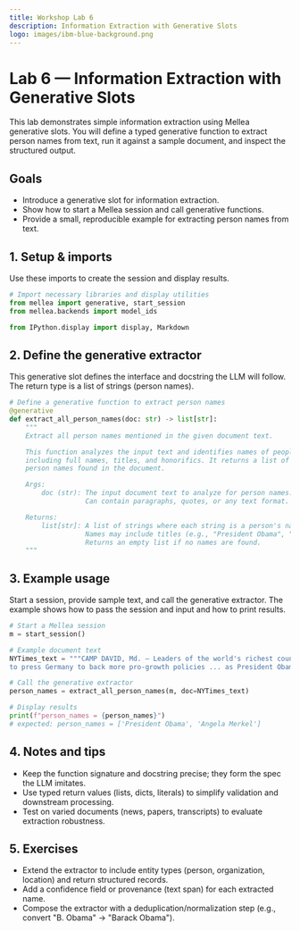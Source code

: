 ```yaml
---
title: Workshop Lab 6
description: Information Extraction with Generative Slots
logo: images/ibm-blue-background.png
---
```


# Lab 6 — Information Extraction with Generative Slots

This lab demonstrates simple information extraction using Mellea generative slots. You will define a typed generative function to extract person names from text, run it against a sample document, and inspect the structured output.

## Goals
- Introduce a generative slot for information extraction.
- Show how to start a Mellea session and call generative functions.
- Provide a small, reproducible example for extracting person names from text.

## 1. Setup & imports

Use these imports to create the session and display results.

````python
# Import necessary libraries and display utilities
from mellea import generative, start_session
from mellea.backends import model_ids

from IPython.display import display, Markdown
````



## 2. Define the generative extractor

This generative slot defines the interface and docstring the LLM will follow. The return type is a list of strings (person names).

```python
# Define a generative function to extract person names
@generative
def extract_all_person_names(doc: str) -> list[str]:
    """
    Extract all person names mentioned in the given document text.

    This function analyzes the input text and identifies names of people,
    including full names, titles, and honorifics. It returns a list of unique
    person names found in the document.

    Args:
        doc (str): The input document text to analyze for person names.
                   Can contain paragraphs, quotes, or any text format.

    Returns:
        list[str]: A list of strings where each string is a person's name.
                   Names may include titles (e.g., "President Obama", "Dr. Smith").
                   Returns an empty list if no names are found.
    """
```



## 3. Example usage

Start a session, provide sample text, and call the generative extractor. The example shows how to pass the session and input and how to print results.

```python
# Start a Mellea session
m = start_session()

# Example document text
NYTimes_text = """CAMP DAVID, Md. — Leaders of the world's richest countries banded together on Saturday
to press Germany to back more pro-growth policies ... as President Obama ... cannot afford Chancellor Angela Merkel's ..."""

# Call the generative extractor
person_names = extract_all_person_names(m, doc=NYTimes_text)

# Display results
print(f"person_names = {person_names}")
# expected: person_names = ['President Obama', 'Angela Merkel']
```



## 4. Notes and tips

- Keep the function signature and docstring precise; they form the spec the LLM imitates.
- Use typed return values (lists, dicts, literals) to simplify validation and downstream processing.
- Test on varied documents (news, papers, transcripts) to evaluate extraction robustness.



## 5. Exercises

- Extend the extractor to include entity types (person, organization, location) and return structured records.
- Add a confidence field or provenance (text span) for each extracted name.
- Compose the extractor with a deduplication/normalization step (e.g., convert "B. Obama" → "Barack Obama").
